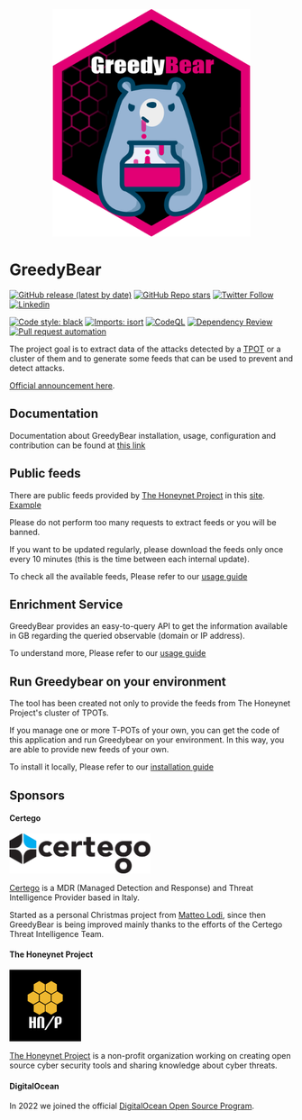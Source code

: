 <p align="center"><img src="static/greedybear.png" width=350 height=404 alt="GreedyBear"/></p>

# GreedyBear
[![GitHub release (latest by date)](https://img.shields.io/github/v/release/intelowlproject/Greedybear)](https://github.com/intelowlproject/Greedybear/releases)
[![GitHub Repo stars](https://img.shields.io/github/stars/intelowlproject/Greedybear?style=social)](https://github.com/intelowlproject/Greedybear/stargazers)
[![Twitter Follow](https://img.shields.io/twitter/follow/intel_owl?style=social)](https://twitter.com/intel_owl)
[![Linkedin](https://img.shields.io/badge/LinkedIn-0077B5?style=flat&logo=linkedin&logoColor=white)](https://www.linkedin.com/company/intelowl/)

[![Code style: black](https://img.shields.io/badge/code%20style-black-000000.svg)](https://github.com/psf/black)
[![Imports: isort](https://img.shields.io/badge/%20imports-isort-%231674b1?style=flat&labelColor=ef8336)](https://pycqa.github.io/isort/)
[![CodeQL](https://github.com/intelowlproject/GreedyBear/actions/workflows/codeql-analysis.yml/badge.svg)](https://github.com/intelowlproject/GreedyBear/actions/workflows/codeql-analysis.yml)
[![Dependency Review](https://github.com/intelowlproject/GreedyBear/actions/workflows/dependency_review.yml/badge.svg)](https://github.com/intelowlproject/GreedyBear/actions/workflows/dependency_review.yml)
[![Pull request automation](https://github.com/intelowlproject/GreedyBear/actions/workflows/pull_request_automation.yml/badge.svg)](https://github.com/intelowlproject/GreedyBear/actions/workflows/pull_request_automation.yml)

The project goal is to extract data of the attacks detected by a [TPOT](https://github.com/telekom-security/tpotce) or a cluster of them and to generate some feeds that can be used to prevent and detect attacks.

[Official announcement here](https://www.honeynet.org/2021/12/27/new-project-available-greedybear/).

## Documentation

Documentation about GreedyBear installation, usage, configuration and contribution can be found at [this link](https://intelowlproject.github.io/docs/GreedyBear/Introduction/)

## Public feeds

There are public feeds provided by [The Honeynet Project](https://www.honeynet.org) in this [site](https://greedybear.honeynet.org). [Example](https://greedybear.honeynet.org/api/feeds/log4j/all/recent.txt)

Please do not perform too many requests to extract feeds or you will be banned.

If you want to be updated regularly, please download the feeds only once every 10 minutes (this is the time between each internal update).

To check all the available feeds, Please refer to our [usage guide](https://intelowlproject.github.io/docs/GreedyBear/Usage/)


## Enrichment Service

GreedyBear provides an easy-to-query API to get the information available in GB regarding the queried observable (domain or IP address).

To understand more, Please refer to our [usage guide](https://intelowlproject.github.io/docs/GreedyBear/Usage/)

## Run Greedybear on your environment
The tool has been created not only to provide the feeds from The Honeynet Project's cluster of TPOTs.

If you manage one or more T-POTs of your own, you can get the code of this application and run Greedybear on your environment.
In this way, you are able to provide new feeds of your own.

To install it locally, Please refer to our [installation guide](https://intelowlproject.github.io/docs/GreedyBear/Installation/)

## Sponsors

#### Certego

<a href="https://www.certego.net/?utm_source=greedybear"> <img style="margin-right: 2px" width=250 height=71 src="static/Certego.png" alt="Certego Logo"/></a>

[Certego](https://www.certego.net/?utm_source=greedybear) is a MDR (Managed Detection and Response) and Threat Intelligence Provider based in Italy.

Started as a personal Christmas project from [Matteo Lodi](https://twitter.com/matte_lodi), since then GreedyBear is being improved mainly thanks to the efforts of the Certego Threat Intelligence Team.

#### The Honeynet Project

<a href="https://www.honeynet.org"> <img style="border: 0.2px solid black" width=125 height=125 src="static/honeynet_logo.png" alt="Honeynet.org logo"> </a>

[The Honeynet Project](https://www.honeynet.org) is a non-profit organization working on creating open source cyber security tools and sharing knowledge about cyber threats.

#### DigitalOcean

In 2022 we joined the official [DigitalOcean Open Source Program](https://www.digitalocean.com/open-source?utm_medium=opensource&utm_source=IntelOwl).